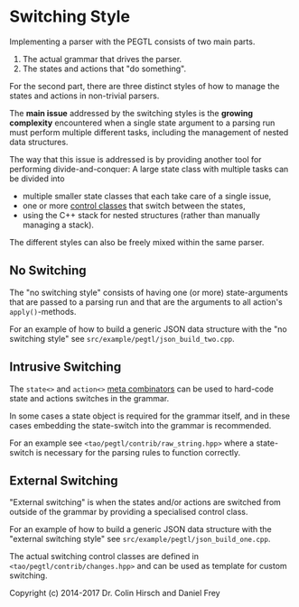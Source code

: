 # Switching Style

Implementing a parser with the PEGTL consists of two main parts.

1. The actual grammar that drives the parser.
2. The states and actions that "do something".

For the second part, there are three distinct styles of how to manage the states and actions in non-trivial parsers.

The **main issue** addressed by the switching styles is the **growing complexity** encountered when a single state argument to a parsing run must perform multiple different tasks, including the management of nested data structures.

The way that this issue is addressed is by providing another tool for performing divide-and-conquer: A large state class with multiple tasks can be divided into

- multiple smaller state classes that each take care of a single issue,
- one or more [control classes](Control-Hooks.md) that switch between the states,
- using the C++ stack for nested structures (rather than manually managing a stack).

The different styles can also be freely mixed within the same parser.

## No Switching

The "no switching style" consists of having one (or more) state-arguments that are passed to a parsing run and that are the arguments to all action's `apply()`-methods.

For an example of how to build a generic JSON data structure with the "no switching style" see `src/example/pegtl/json_build_two.cpp`.

## Intrusive Switching

The `state<>` and `action<>` [meta combinators](Rule-Reference.md#meta-rules) can be used to hard-code state and actions switches in the grammar.

In some cases a state object is required for the grammar itself, and in these cases embedding the state-switch into the grammar is recommended.

For an example see `<tao/pegtl/contrib/raw_string.hpp>` where a state-switch is necessary for the parsing rules to function correctly.

## External Switching

"External switching" is when the states and/or actions are switched from outside of the grammar by providing a specialised control class.

For an example of how to build a generic JSON data structure with the "external switching style" see `src/example/pegtl/json_build_one.cpp`.

The actual switching control classes are defined in `<tao/pegtl/contrib/changes.hpp>` and can be used as template for custom switching.

Copyright (c) 2014-2017 Dr. Colin Hirsch and Daniel Frey
